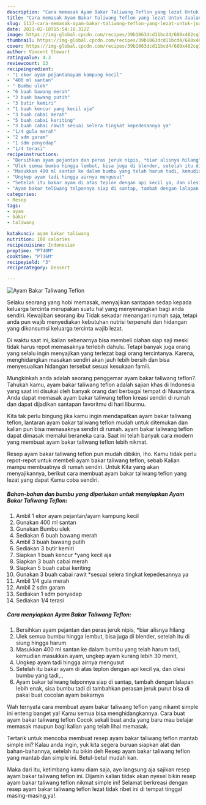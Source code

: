```yaml
---
description: "Cara memasak Ayam Bakar Taliwang Teflon yang lezat Untuk Jualan"
title: "Cara memasak Ayam Bakar Taliwang Teflon yang lezat Untuk Jualan"
slug: 1137-cara-memasak-ayam-bakar-taliwang-teflon-yang-lezat-untuk-jualan
date: 2021-02-18T15:54:18.312Z
image: https://img-global.cpcdn.com/recipes/39b1063dcd11bcd4/680x482cq70/ayam-bakar-taliwang-teflon-foto-resep-utama.jpg
thumbnail: https://img-global.cpcdn.com/recipes/39b1063dcd11bcd4/680x482cq70/ayam-bakar-taliwang-teflon-foto-resep-utama.jpg
cover: https://img-global.cpcdn.com/recipes/39b1063dcd11bcd4/680x482cq70/ayam-bakar-taliwang-teflon-foto-resep-utama.jpg
author: Vincent Stewart
ratingvalue: 4.3
reviewcount: 13
recipeingredient:
- "1 ekor ayam pejantanayam kampung kecil"
- "400 ml santan"
- " Bumbu ulek"
- "6 buah bawang merah"
- "3 buah bawang putih"
- "3 butir kemiri"
- "1 buah kencur yang kecil aja"
- "3 buah cabai merah"
- "5 buah cabai keriting"
- "3 buah cabai rawit sesuai selera tingkat kepedesannya ya"
- "1/4 gula merah"
- "2 sdm garam"
- "1 sdm penyedap"
- "1/4 terasi"
recipeinstructions:
- "Bersihkan ayam pejantan dan peras jeruk nipis, *biar alisnya hilang"
- "Ulek semua bumbu hingga lembut, bisa juga di blender, setelah itu di siung hingga harum"
- "Masukkan 400 ml santan ke dalam bumbu yang telah harum tadi, kemudian masukkan ayam, ungkep ayam kurang lebih 30 menit,"
- "Ungkep ayam tadi hingga airnya mengusut"
- "Setelah itu bakar ayam di atas teplon dengan api kecil ya, dan olesi bumbu yang tadi,.,"
- "Ayam bakar teliwang telponnya siap di santap, tambah dengan lalapan lebih enak, sisa bumbu tadi di tambahkan perasan jeruk purut bisa di pakai buat cocolan ayam bakarnya"
categories:
- Resep
tags:
- ayam
- bakar
- taliwang

katakunci: ayam bakar taliwang 
nutrition: 108 calories
recipecuisine: Indonesian
preptime: "PT40M"
cooktime: "PT36M"
recipeyield: "3"
recipecategory: Dessert

---
```



![Ayam Bakar Taliwang Teflon](https://img-global.cpcdn.com/recipes/39b1063dcd11bcd4/680x482cq70/ayam-bakar-taliwang-teflon-foto-resep-utama.jpg)

Selaku seorang yang hobi memasak, menyajikan santapan sedap kepada keluarga tercinta merupakan suatu hal yang menyenangkan bagi anda sendiri. Kewajiban seorang ibu Tidak sekadar menangani rumah saja, tetapi anda pun wajib menyediakan kebutuhan nutrisi terpenuhi dan hidangan yang dikonsumsi keluarga tercinta wajib lezat.

Di waktu  saat ini, kalian sebenarnya bisa membeli olahan siap saji meski tidak harus repot memasaknya terlebih dahulu. Tetapi banyak juga orang yang selalu ingin menyajikan yang terlezat bagi orang tercintanya. Karena, menghidangkan masakan sendiri akan jauh lebih bersih dan bisa menyesuaikan hidangan tersebut sesuai kesukaan famili. 



Mungkinkah anda adalah seorang penggemar ayam bakar taliwang teflon?. Tahukah kamu, ayam bakar taliwang teflon adalah sajian khas di Indonesia yang saat ini disukai oleh banyak orang dari berbagai tempat di Nusantara. Anda dapat memasak ayam bakar taliwang teflon kreasi sendiri di rumah dan dapat dijadikan santapan favoritmu di hari liburmu.

Kita tak perlu bingung jika kamu ingin mendapatkan ayam bakar taliwang teflon, lantaran ayam bakar taliwang teflon mudah untuk ditemukan dan kalian pun bisa memasaknya sendiri di rumah. ayam bakar taliwang teflon dapat dimasak memalui beraneka cara. Saat ini telah banyak cara modern yang membuat ayam bakar taliwang teflon lebih nikmat.

Resep ayam bakar taliwang teflon pun mudah dibikin, lho. Kamu tidak perlu repot-repot untuk membeli ayam bakar taliwang teflon, sebab Kalian mampu membuatnya di rumah sendiri. Untuk Kita yang akan menyajikannya, berikut cara membuat ayam bakar taliwang teflon yang lezat yang dapat Kamu coba sendiri.

<!--inarticleads1-->

##### Bahan-bahan dan bumbu yang diperlukan untuk menyiapkan Ayam Bakar Taliwang Teflon:

1. Ambil 1 ekor ayam pejantan/ayam kampung kecil
1. Gunakan 400 ml santan
1. Gunakan  Bumbu ulek
1. Sediakan 6 buah bawang merah
1. Ambil 3 buah bawang putih
1. Sediakan 3 butir kemiri
1. Siapkan 1 buah kencur *yang kecil aja
1. Siapkan 3 buah cabai merah
1. Siapkan 5 buah cabai keriting
1. Gunakan 3 buah cabai rawit *sesuai selera tingkat kepedesannya ya
1. Ambil 1/4 gula merah
1. Ambil 2 sdm garam
1. Sediakan 1 sdm penyedap
1. Sediakan 1/4 terasi




<!--inarticleads2-->

##### Cara menyiapkan Ayam Bakar Taliwang Teflon:

1. Bersihkan ayam pejantan dan peras jeruk nipis, *biar alisnya hilang
1. Ulek semua bumbu hingga lembut, bisa juga di blender, setelah itu di siung hingga harum
1. Masukkan 400 ml santan ke dalam bumbu yang telah harum tadi, kemudian masukkan ayam, ungkep ayam kurang lebih 30 menit,
1. Ungkep ayam tadi hingga airnya mengusut
1. Setelah itu bakar ayam di atas teplon dengan api kecil ya, dan olesi bumbu yang tadi,.,
1. Ayam bakar teliwang telponnya siap di santap, tambah dengan lalapan lebih enak, sisa bumbu tadi di tambahkan perasan jeruk purut bisa di pakai buat cocolan ayam bakarnya




Wah ternyata cara membuat ayam bakar taliwang teflon yang nikamt simple ini enteng banget ya! Kamu semua bisa menghidangkannya. Cara buat ayam bakar taliwang teflon Cocok sekali buat anda yang baru mau belajar memasak maupun bagi kalian yang telah lihai memasak.

Tertarik untuk mencoba membuat resep ayam bakar taliwang teflon mantab simple ini? Kalau anda ingin, yuk kita segera buruan siapkan alat dan bahan-bahannya, setelah itu bikin deh Resep ayam bakar taliwang teflon yang mantab dan simple ini. Betul-betul mudah kan. 

Maka dari itu, ketimbang kamu diam saja, ayo langsung aja sajikan resep ayam bakar taliwang teflon ini. Dijamin kalian tiidak akan nyesel bikin resep ayam bakar taliwang teflon nikmat simple ini! Selamat berkreasi dengan resep ayam bakar taliwang teflon lezat tidak ribet ini di tempat tinggal masing-masing,ya!.

